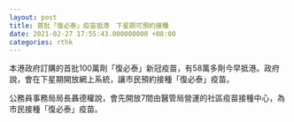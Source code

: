 ```yaml
---
layout: post
title: 首批「復必泰」疫苗抵港　下星期可預約接種
date: 2021-02-27 17:55:43.000000000 +08:00
categories: rthk
---
```


本港政府訂購的首批100萬劑「復必泰」新冠疫苗，有58萬多劑今早抵港。政府說，會在下星期開放網上系統，讓市民預約接種「復必泰」疫苗。

公務員事務局局長聶德權說，會先開放7間由醫管局營運的社區疫苗接種中心，為市民接種「復必泰」疫苗。
